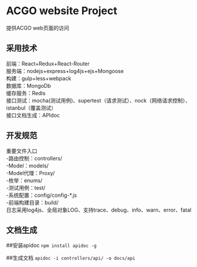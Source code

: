 ACGO website Project
============
提供ACGO web页面的访问

采用技术
----------
前端：React+Redux+React-Router
<br/>
服务端：nodejs+express+log4js+ejs+Mongoose
<br/>
构建：gulp+less+webpack
<br/>
数据库：MongoDb
<br/>
缓存服务：Redis
<br/>
接口测试：mocha(测试用例)、supertest（请求测试）、nock（网络请求控制）、istanbul（覆盖测试）
<br/>
接口文档生成：APIdoc

开发规范
--------
重要文件入口
<br />
-路由控制：controllers/
<br />
-Model：models/
<br />
-Model代理：Proxy/
<br />
-枚举：enums/
<br />
-测试用例：test/
<br />
-系统配置：config/config-*.js
<br />
-前端构建目录：build/
<br />
日志采用log4js、全局对象LOG、支持trace、debug、info、warn、error、fatal
<br />

文档生成
----------
##安装apidoc
```npm install apidoc -g```

##生成文档
```apidoc -i controllers/api/ -o docs/api```